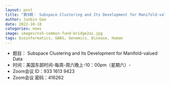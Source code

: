 ```yaml
---
layout: post
title: "第9期： Subspace Clustering and Its Development for Manifold-valued Data"
author: Junbin Gao 
date: 2022-10-10
categories: news
image: images/nih-common-fund-bridge2ai.jpg
tags: bioinformatics, GWAS, Genomics, Disease, Human
---
```


- 题目： Subspace Clustering and Its Development for Manifold-valued Data
- 时间：美国东部时间-每周-周六晚上-10：00pm（星期六）-
- Zoom会议 ID：933 1613 9423
- Zoom会议 密码：416262
